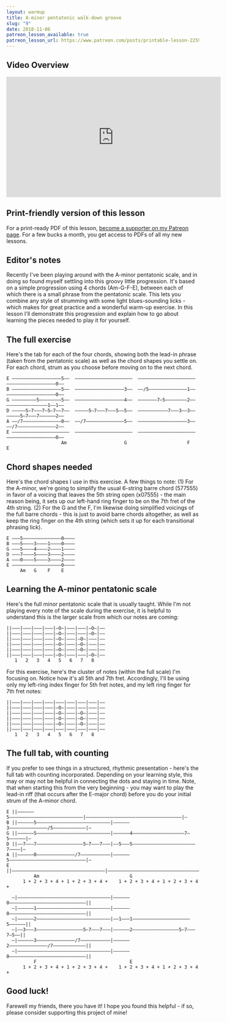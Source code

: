 ```yaml
---
layout: warmup
title: A-minor pentatonic walk-down groove
slug: "9"
date: 2018-11-06
patreon_lesson_available: true
patreon_lesson_url: https://www.patreon.com/posts/printable-lesson-22591518
---
```


## Video Overview

<iframe width="560" height="315" src="https://www.youtube.com/embed/jJX0HDsikuM?showinfo=0" frameborder="0" allowfullscreen></iframe>
<!-- Coming soon! -->

## Print-friendly version of this lesson

For a print-ready PDF of this lesson, [become a supporter on my Patreon page](https://www.patreon.com/posts/22591518). For a few bucks a month, you get access to PDFs of all my new lessons.

## Editor's notes

Recently I've been playing around with the A-minor pentatonic scale, and in doing so found myself settling into this groovy little progression. It's based on a simple progression using 4 chords (Am-G-F-E), between each of which there is a small phrase from the pentatonic scale. This lets you combine any style of strumming with some light blues-sounding licks - which makes for great practice and a wonderful warm-up exercise. In this lesson I'll demonstrate this progression and explain how to go about learning the pieces needed to play it for yourself.

## The full exercise

Here's the tab for each of the four chords, showing both the lead-in phrase (taken from the pentatonic scale) as well as the chord shapes you settle on. For each chord, strum as you choose before moving on to the next chord.

    E ––––––––––––––––––5––  –––––––––––––––––––––  –––––––––––––––––––––  ––––––––––––––––––0––
    B ––––––––––––––––––5––  ––––––––––––––––––3––  ––/5––––––––––––––1––  ––––––––––––––––––0––
    G –––––––––5––––––––5––  ––––––––––––––––––4––  –––––––7–5––––––––2––  –––––––––––––––1––1––
    D –––––5–7–––7–5–7––7––  –––––5–7–––7–––5––5––  –––––––––––7–––3––3––  –––––5–7–––7––––––2––
    A ––/7––––––––––––––0––  ––/7––––––––––––––5––  ––––––––––––––––––3––  ––/7––––––––––––––2––
    E –––––––––––––––––––––  –––––––––––––––––––––  –––––––––––––––––––––  ––––––––––––––––––0––
                        Am                     G                      F                      E


## Chord shapes needed

Here's the chord shapes I use in this exercise. A few things to note: (1) For the A-minor, we're going to simplify the usual 6-string barre chord (577555) in favor of a voicing that leaves the 5th string open (x07555) - the main reason being, it sets up our left-hand ring finger to be on the 7th fret of the 4th string. (2) For the G and the F, I'm likewise doing simplified voicings of the full barre chords - this is just to avoid barre chords altogether, as well as keep the ring finger on the 4th string (which sets it up for each transitional phrasing lick).

    E –––5––––––––––––––0––––
    B –––5––––3––––1––––0––––
    G –––5––––4––––2––––1––––
    D –––7––––5––––3––––2––––
    A –––0––––5––––3––––2––––
    E ––––––––––––––––––0––––
         Am   G    F    E

## Learning the A-minor pentatonic scale

Here's the full minor pentatonic scale that is usually taught. While I'm not playing every note of the scale during the exercise, it is helpful to understand this is the larger scale from which our notes are coming:

    ||–––|–––|–––|–––|–O–|–––|–––|–O–|––   
    ||–––|–––|–––|–––|–O–|–––|–––|–O–|––   
    ||–––|–––|–––|–––|–O–|–––|–O–|–––|––   
    ||–––|–––|–––|–––|–O–|–––|–O–|–––|––   
    ||–––|–––|–––|–––|–O–|–––|–O–|–––|––   
    ||–––|–––|–––|–––|–O–|–––|–––|–O–|––   
       1   2   3   4   5   6   7   8

For this exercise, here's the cluster of notes (within the full scale) I'm focusing on. Notice how it's all 5th and 7th fret. Accordingly, I'll be using only my left-ring index finger for 5th fret notes, and my left ring finger for 7th fret notes:

    ||–––|–––|–––|–––|–––|–––|–––|–––|––   
    ||–––|–––|–––|–––|–O–|–––|–––|–––|––   
    ||–––|–––|–––|–––|–O–|–––|–O–|–––|––   
    ||–––|–––|–––|–––|–O–|–––|–O–|–––|––   
    ||–––|–––|–––|–––|–O–|–––|–O–|–––|––   
    ||–––|–––|–––|–––|–––|–––|–––|–––|––   
       1   2   3   4   5   6   7   8

## The full tab, with counting

If you prefer to see things in a structured, rhythmic presentation - here's the full tab with counting incorporated. Depending on your learning style, this may or may not be helpful in connecting the dots and staying in time. Note, that when starting this from the very beginning - you may want to play the lead-in riff (that occurs after the E-major chord) before you do your initial strum of the A-minor chord.

    E ||––––––5–––––––––––––––––––––––––––|–––––––––––––––––––––––––––––––––––|–
    B ||––––––5–––––––––––––––––––––––––––|––––––3––––––––––––––/5––––––––––––|–
    G ||––––––5–––––––––––––––––––––––––––|––––––4–––––––––––––––––––7–5––––––|–
    D ||––7–––7–––––––––––––––––5–7–––7–––|––5–––5–––––––––––––––––––––––7––––|–
    A ||––––––0––––––––––––––/7–––––––––––|––––––5––––––––––––––––––––––––––––|–
    E ||––––––––––––––––––––––––––––––––––|–––––––––––––––––––––––––––––––––––|–  
              Am                                 G                              
          1 + 2 + 3 + 4 + 1 + 2 + 3 + 4 +    1 + 2 + 3 + 4 + 1 + 2 + 3 + 4 +     

      –|––––––––––––––––––––––––––––––––––|––––––0––––––––––––––––––––––––––––||
      –|––––––1–––––––––––––––––––––––––––|––––––0––––––––––––––––––––––––––––||
      –|––––––2–––––––––––––––––––––––––––|––1–––1–––––––––––––––––––––5––––––||
      –|––3–––3–––––––––––––––––5–7–––7–––|––––––2–––––––––––––––––5–7–––7–5––||
      –|––––––3––––––––––––––/7–––––––––––|––––––2––––––––––––––/7––––––––––––||
      –|––––––––––––––––––––––––––––––––––|––––––0––––––––––––––––––––––––––––||
              F                                  E
          1 + 2 + 3 + 4 + 1 + 2 + 3 + 4 +    1 + 2 + 3 + 4 + 1 + 2 + 3 + 4 +  

## Good luck!

Farewell my friends, there you have it! I hope you found this helpful - if so, please consider supporting this project of mine!
